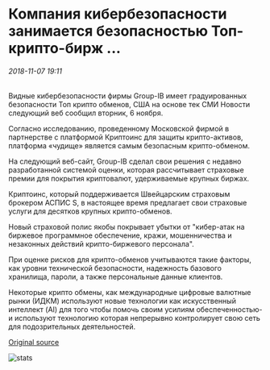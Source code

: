 # Компания кибербезопасности занимается безопасностью Топ-крипто-бирж ...

###### 2018-11-07 19:11

Видные кибербезопасности фирмы Group-IB имеет градуированных безопасности Топ крипто обменов, США на основе тек СМИ Новости следующий веб сообщил вторник, 6 ноября.

Согласно исследованию, проведенному Московской фирмой в партнерстве с платформой Криптоинс для защиты крипто-активов, платформа «чудище» является самым безопасным крипто-обменом.

На следующий веб-сайт, Group-IB сделал свои решения с недавно разработанной системой оценки, которая рассчитывает страховые премии для покрытия криптовалют, удерживаемые крупных биржах.

Криптоинс, который поддерживается Швейцарским страховым брокером АСПИС S, в настоящее время предлагает свои страховые услуги для десятков крупных крипто-обменов.

Новый страховой полис якобы покрывает убытки от "кибер-атак на биржевое программное обеспечение, кражи, мошенничества и незаконных действий крипто-биржевого персонала".

При оценке рисков для крипто-обменов учитываются такие факторы, как уровни технической безопасности, надежность базового хранилища, пароли, а также персональные данные клиентов.

Некоторые крипто обмены, как международные цифровые валютные рынки (ИДКМ) используют новые технологии как искусственный интеллект (AI) для того чтобы помочь своим усилиям обеспеченностью-и используют технологию которая непрерывно контролирует свою сеть для подозрительных деятельностей.

[Original source](https://cointelegraph.com/news/cybersecurity-firm-ranks-safety-of-top-crypto-exchanges)

![stats](https://c.statcounter.com/11760860/0/a89fa40b/1/ "stats")